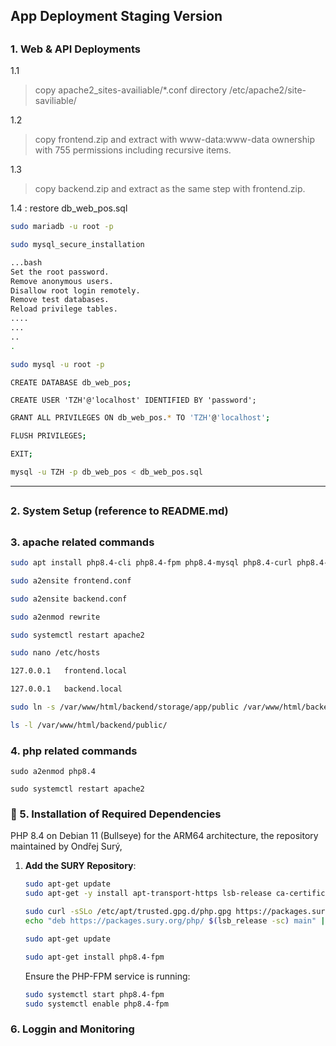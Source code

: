 ## App Deployment Staging Version 

##

### 1. Web & API Deployments

1.1
> copy apache2_sites-availiable/*.conf directory /etc/apache2/site-saviliable/

1.2
> copy frontend.zip and extract with www-data:www-data ownership with 755 permissions including recursive items.

1.3
> copy backend.zip and extract as the same step with frontend.zip.

1.4 : restore db_web_pos.sql


```bash
sudo mariadb -u root -p
```

```bash
sudo mysql_secure_installation

...bash
Set the root password.
Remove anonymous users.
Disallow root login remotely.
Remove test databases.
Reload privilege tables.
....
...
..
.

```

```bash
sudo mysql -u root -p
```

```bash
CREATE DATABASE db_web_pos;
```

```query
CREATE USER 'TZH'@'localhost' IDENTIFIED BY 'password';
```
```bash
GRANT ALL PRIVILEGES ON db_web_pos.* TO 'TZH'@'localhost';
```
```bash
FLUSH PRIVILEGES;
```
```bash
EXIT;
```

```bash
mysql -u TZH -p db_web_pos < db_web_pos.sql
```
---


##

### 2. System Setup (reference to README.md) 
##

### 3. apache related commands

```bash
sudo apt install php8.4-cli php8.4-fpm php8.4-mysql php8.4-curl php8.4-xml php8.4-mbstring php8.4-zip php8.4-bcmath php8.4-intl php8.4-soap php8.4-gd php8.4-json php8.4-tokenizer php8.4-opcache php8.4-readline php8.4-common mariadb-server apache2 
```


```bash
sudo a2ensite frontend.conf
```
```bash
sudo a2ensite backend.conf
```
```bash
sudo a2enmod rewrite
```
```bash
sudo systemctl restart apache2
```
```bash
sudo nano /etc/hosts
```
```bash
127.0.0.1   frontend.local
```
```bash
127.0.0.1   backend.local
```
```bash
sudo ln -s /var/www/html/backend/storage/app/public /var/www/html/backend/public/storage
```
```bash
ls -l /var/www/html/backend/public/
```

### 4. php related commands

```
sudo a2enmod php8.4
```

```
sudo systemctl restart apache2
```

### 🚀 5. Installation of Required Dependencies 


PHP 8.4 on Debian 11 (Bullseye) for the ARM64 architecture, the repository maintained by Ondřej Surý, 

1. **Add the SURY Repository**:


   ```bash
   sudo apt-get update
   sudo apt-get -y install apt-transport-https lsb-release ca-certificates curl
   ```


   ```bash
   sudo curl -sSLo /etc/apt/trusted.gpg.d/php.gpg https://packages.sury.org/php/apt.gpg
   echo "deb https://packages.sury.org/php/ $(lsb_release -sc) main" | sudo tee /etc/apt/sources.list.d/php.list
   ```
   ```bash
   sudo apt-get update
   ```
   
   ```bash
   sudo apt-get install php8.4-fpm
   ```

   Ensure the PHP-FPM service is running:

   ```bash
   sudo systemctl start php8.4-fpm
   sudo systemctl enable php8.4-fpm
   ```


### 6. Loggin and Monitoring



